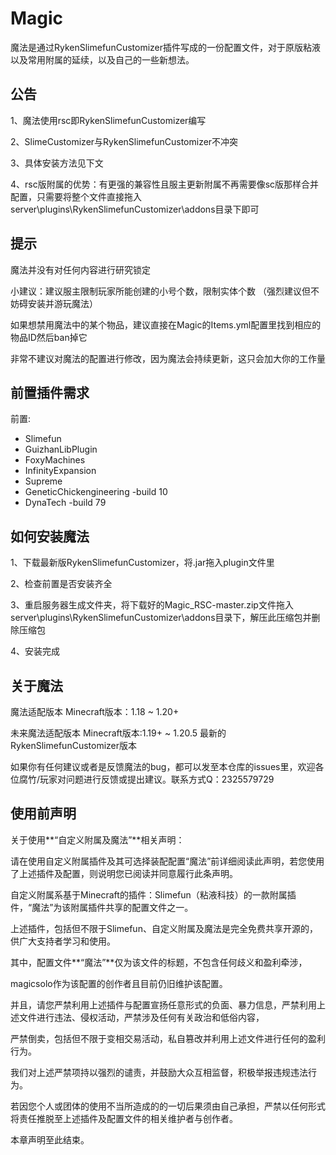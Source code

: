 # Magic
魔法是通过RykenSlimefunCustomizer插件写成的一份配置文件，对于原版粘液以及常用附属的延续，以及自己的一些新想法。

## 公告
1、魔法使用rsc即RykenSlimefunCustomizer编写

2、SlimeCustomizer与RykenSlimefunCustomizer不冲突

3、具体安装方法见下文

4、rsc版附属的优势：有更强的兼容性且服主更新附属不再需要像sc版那样合并配置，只需要将整个文件直接拖入server\plugins\RykenSlimefunCustomizer\addons目录下即可

## 提示
魔法并没有对任何内容进行研究锁定

小建议：建议服主限制玩家所能创建的小号个数，限制实体个数 （强烈建议但不妨碍安装并游玩魔法）

如果想禁用魔法中的某个物品，建议直接在Magic的Items.yml配置里找到相应的物品ID然后ban掉它

非常不建议对魔法的配置进行修改，因为魔法会持续更新，这只会加大你的工作量

## 前置插件需求
前置: 
  - Slimefun
  - GuizhanLibPlugin
  - FoxyMachines
  - InfinityExpansion
  - Supreme
  - GeneticChickengineering  -build 10
  - DynaTech  -build 79

## 如何安装魔法
1、下载最新版RykenSlimefunCustomizer，将.jar拖入plugin文件里

2、检查前置是否安装齐全

3、重启服务器生成文件夹，将下载好的Magic_RSC-master.zip文件拖入server\plugins\RykenSlimefunCustomizer\addons目录下，解压此压缩包并删除压缩包

4、安装完成

## 关于魔法
魔法适配版本 Minecraft版本：1.18 ~ 1.20+

未来魔法适配版本 Minecraft版本:1.19+ ~ 1.20.5 最新的RykenSlimefunCustomizer版本

如果你有任何建议或者是反馈魔法的bug，都可以发至本仓库的issues里，欢迎各位腐竹/玩家对问题进行反馈或提出建议。联系方式Q：2325579729

## 使用前声明
关于使用**“自定义附属及魔法”**相关声明：

请在使用自定义附属插件及其可选择装配配置“魔法”前详细阅读此声明，若您使用了上述插件及配置，则说明您已阅读并同意履行此条声明。

自定义附属系基于Minecraft的插件：Slimefun（粘液科技）的一款附属插件，“魔法”为该附属插件共享的配置文件之一。

上述插件，包括但不限于Slimefun、自定义附属及魔法是完全免费共享开源的，供广大支持者学习和使用。

其中，配置文件**“魔法”**仅为该文件的标题，不包含任何歧义和盈利牵涉，

magicsolo作为该配置的创作者且目前仍旧维护该配置。

并且，请您严禁利用上述插件与配置宣扬任意形式的负面、暴力信息，严禁利用上述文件进行违法、侵权活动，严禁涉及任何有关政治和低俗内容，

严禁倒卖，包括但不限于变相交易活动，私自篡改并利用上述文件进行任何的盈利行为。

我们对上述严禁项持以强烈的谴责，并鼓励大众互相监督，积极举报违规违法行为。

若因您个人或团体的使用不当所造成的的一切后果须由自己承担，严禁以任何形式将责任推脱至上述插件及配置文件的相关维护者与创作者。

本章声明至此结束。
